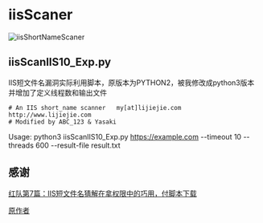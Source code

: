 # iisScaner

![iisShortNameScaner](https://socialify.git.ci/VMsec/iisShortNameScaner/image?description=1&forks=1&issues=1&language=1&name=1&owner=1&pattern=Floating%20Cogs&pulls=1&stargazers=1&theme=Dark)


## iisScanIIS10_Exp.py

IIS短文件名漏洞实际利用脚本，原版本为PYTHON2，被我修改成python3版本 并增加了定义线程数和输出文件

```
# An IIS short_name scanner   my[at]lijiejie.com  http://www.lijiejie.com    
# Modified by ABC_123 & Yasaki
```
Usage: python3 iisScanIIS10_Exp.py https://example.com --timeout 10 --threads 600 --result-file result.txt

## 感谢

[红队第7篇：IIS短文件名猜解在拿权限中的巧用，付脚本下载](https://mp.weixin.qq.com/s/N30pLGhwWJcNB90q9QOg1g)

[原作者](https://github.com/VMsec/iisShortNameScaner/tree/4c8cec0cee03ffb65cc8d0f40790a6a101c75127)

